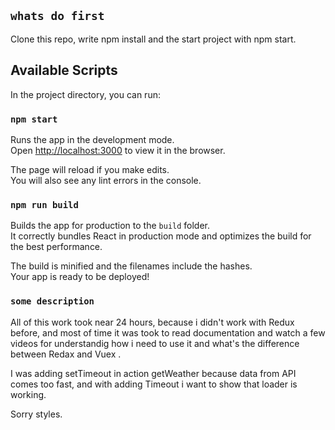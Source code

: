 ## `whats do first`

Clone this repo, write npm install and the start project with npm start.

## Available Scripts

In the project directory, you can run:

### `npm start`

Runs the app in the development mode.<br>
Open [http://localhost:3000](http://localhost:3000) to view it in the browser.

The page will reload if you make edits.<br>
You will also see any lint errors in the console.

### `npm run build`

Builds the app for production to the `build` folder.<br>
It correctly bundles React in production mode and optimizes the build for the best performance.

The build is minified and the filenames include the hashes.<br>
Your app is ready to be deployed!

### `some description`

All of this work took near 24 hours, because i didn't work with Redux before, and most of time it was took to read documentation and watch a few videos for understandig how i need to use it and what's the difference between Redax and Vuex .

I was adding setTimeout in action getWeather because data from API comes too fast, and with adding Timeout i want to show that loader is working.

Sorry styles.
